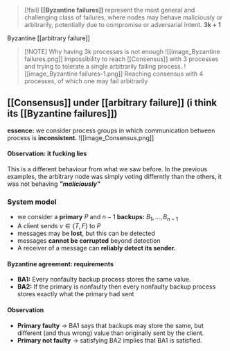 > [!fail] **[[Byzantine failures]]** represent the most general and challenging class of failures, where nodes may behave maliciously or arbitrarily, potentially due to compromise or adversarial intent. **3k + 1**

Byzantine [[arbitrary failure]]

> [!NOTE] Why having 3k processes is not enough
> ![[image_Byzantine failures.png]]
> Impossibility to reach [[Consensus]] with 3 processes and trying to tolerate a single arbitrarily failing process.
> ![[image_Byzantine failures-1.png]]
> Reaching consensus with 4 processes, of which one may fail arbitrarily


## [[Consensus]] under [[arbitrary failure]] (i think its [[Byzantine failures]])
**essence:** we consider process groups in which communication between process is **inconsistent.** 
![[image_Consensus.png]]
#### **Observation:**  **it fucking lies**
This is a different behaviour from what we saw before. In the previous examples, the arbitrary node was simply voting differntly than the others, it was not behaving **_"maliciously"_** 
### System model
- we consider a **primary** $P$ and $n-1$ **backups:** $B_{1},\dots,B_{n-1}$
- A client sends $v\in \{T,F\}$ to $P$ 
- messages may be **lost**, but this can be detected
- messages **cannot be corrupted** beyond detection
- A receiver of a message can **reliably detect its sender.**
#### **Byzantine agreement:** requirements
- **BA1:** Every nonfaulty backup process stores the same value.
- **BA2:** If the primary is nonfaulty then every nonfaulty backup process stores exactly what the primary had sent
#### Observation
- **Primary faulty** $\to$ BA1 says that backups may store the same, but different (and thus wrong) value than originally sent by the client.
- **Primary not faulty** $\to$ satisfying BA2 implies that BA1 is satisfied.